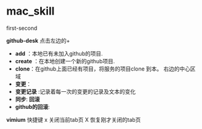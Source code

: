 # mac_skill
first-second

**github-desk**
点击左边的+
 
- **add** ：本地已有未加入github的项目.
- **create** ：在本地创建一个新的github项目.
- **clone**：在github上面已经有项目，将服务的项目clone 到本。
右边的中心区域
- **变更**：
- **变更记录** :记录着每一次的变更的记录及文本的变化
- **同步**:
**回滚**
- **github的回滚**:












**vimium**
快捷键
x 关闭当前tab页  X  恢复刚才关闭的tab页
